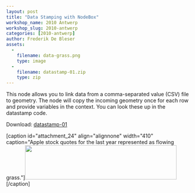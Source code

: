 ```yaml
---
layout: post
title: "Data Stamping with NodeBox"
workshop_name: 2010 Antwerp
workshop_slug: 2010-antwerp
categories: [2010-antwerp]
author: Frederik De Bleser
assets:
  -
    filename: data-grass.png
    type: image
  -
    filename: datastamp-01.zip
    type: zip
---
```

This node allows you to link data from a comma-separated value (CSV) file to geometry. The node will copy the incoming geometry once for each row and provide variables in the context. You can look these up in the datastamp code.

Download: <a href="http://workshops.nodebox.net/2010-2/wp-content/uploads/2010/02/datastamp-01.zip">datastamp-01</a>

[caption id="attachment_24" align="alignnone" width="410" caption="Apple stock quotes for the last year represented as flowing grass."]<a href="http://workshops.nodebox.net/2010-2/wp-content/uploads/2010/02/data-grass.png"><img class="size-full wp-image-24 " title="data-grass" src="http://workshops.nodebox.net/2010-2/wp-content/uploads/2010/02/data-grass.png" alt="" width="410" height="93" /></a>[/caption]
